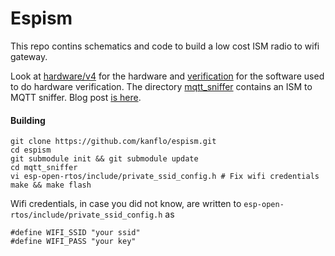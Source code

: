 # Espism

This repo contins schematics and code to build a low cost ISM radio to wifi gateway.

Look at [hardware/v4](https://github.com/kanflo/espism/tree/master/hardware/v4) for the hardware and [verification](https://github.com/kanflo/espism/tree/master/verification) for the software used to do hardware verification. The directory [mqtt_sniffer](https://github.com/kanflo/espism/tree/master/mqtt_sniffer) contains an ISM to MQTT sniffer. Blog post [is here](http://johan.kanflo.com/bridging-ism-radio-and-wifi-for-lunch-money/).

#### Building

```
git clone https://github.com/kanflo/espism.git
cd espism
git submodule init && git submodule update
cd mqtt_sniffer
vi esp-open-rtos/include/private_ssid_config.h # Fix wifi credentials
make && make flash
```

Wifi credentials, in case you did not know, are written to `esp-open-rtos/include/private_ssid_config.h` as 

```
#define WIFI_SSID "your ssid"
#define WIFI_PASS "your key"
```
